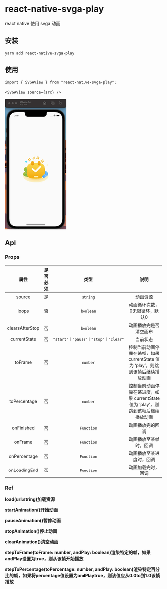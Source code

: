 # react-native-svga-play

react native 使用 svga 动画

## 安装

```
yarn add react-native-svga-play
```

## 使用

```tsx
import { SVGAView } from "react-native-svga-play";

<SVGAView source={src} />

```
![img](./daka.gif)

## Api
### Props
|属性|是否必须|类型| 说明|  
|:----:|:----:|:----:|:----:|
| source  | 是 | `string` | 动画资源
| loops  | 否 |`boolean` | 动画循环次数，0无限循环，默认0
| clearsAfterStop  | 否 |`boolean` | 动画播放完是否清空画布
| currentState  | 否 |`"start"｜"pause"｜"stop"｜"clear"` | 当前状态
| toFrame  | 否 |`number` | 控制当前动画停靠在某帧，如果 currentState 值为 ‘play’，则跳到该帧后继续播放动画
| toPercentage  | 否 |`number` | 控制当前动画停靠在某进度，如果 currentState 值为 ‘play’，则跳到该帧后继续播放动画
| onFinished  | 否 |`Function` | 动画播放完的回调
| onFrame  | 否 |`Function` | 动画播放至某帧时，回调
| onPercentage  | 否 |`Function` | 动画播放至某进度时，回调
| onLoadingEnd  | 否 |`Function` | 动画加载完时，回调

### Ref
**load(url:string)加载资源**  

**startAnimation()开始动画**

**pauseAnimation()暂停动画**

**stopAnimation()停止动画**

**clearAnimation()清空动画**

**stepToFrame(toFrame: number, andPlay: boolean)渲染特定的帧，如果andPlay设置为true，则从该帧开始播放**

**stepToPercentage(toPercentage: number, andPlay: boolean)渲染特定百分比的帧，如果将percentage值设置为andPlaytrue，则该值应从0.0to到1.0该帧播放**

